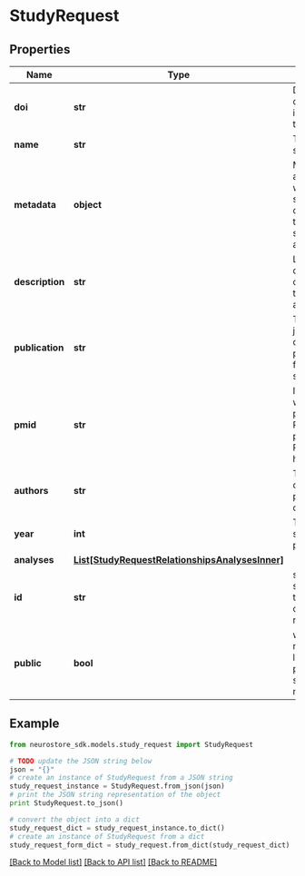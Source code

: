 # StudyRequest


## Properties
Name | Type | Description | Notes
------------ | ------------- | ------------- | -------------
**doi** | **str** | Digital object identifier of the study. | [optional] 
**name** | **str** | Title of the study. | [optional] 
**metadata** | **object** | Metadata associated with the study not covered by the other study attributes. | [optional] 
**description** | **str** | Long form description of the study, typically the abstract. | [optional] 
**publication** | **str** | The journal/place of publication for the study. | [optional] 
**pmid** | **str** | If the study was published on PubMed, place the PubMed ID here. | [optional] 
**authors** | **str** | The authors on the publication of this study. | [optional] 
**year** | **int** | The year this study was published. | [optional] 
**analyses** | [**List[StudyRequestRelationshipsAnalysesInner]**](StudyRequestRelationshipsAnalysesInner.md) |  | [optional] 
**id** | **str** | short UUID specifying the location of this resource | [optional] 
**public** | **bool** | whether the resource is listed in public searches or not | [optional] [default to True]

## Example

```python
from neurostore_sdk.models.study_request import StudyRequest

# TODO update the JSON string below
json = "{}"
# create an instance of StudyRequest from a JSON string
study_request_instance = StudyRequest.from_json(json)
# print the JSON string representation of the object
print StudyRequest.to_json()

# convert the object into a dict
study_request_dict = study_request_instance.to_dict()
# create an instance of StudyRequest from a dict
study_request_form_dict = study_request.from_dict(study_request_dict)
```
[[Back to Model list]](../README.md#documentation-for-models) [[Back to API list]](../README.md#documentation-for-api-endpoints) [[Back to README]](../README.md)



